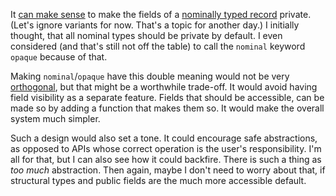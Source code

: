 It [can make sense](/daily/2025-03-12) to make the fields of a
[nominally typed record](/daily/2025-03-11) private. (Let's ignore variants for
now. That's a topic for another day.) I initially thought, that all nominal
types should be private by default. I even considered (and that's still not off
the table) to call the `nominal` keyword `opaque` because of that.

Making `nominal`/`opaque` have this double meaning would not be very
[orthogonal](/daily/2025-02-28), but that might be a worthwhile trade-off. It
would avoid having field visibility as a separate feature. Fields that should be
accessible, can be made so by adding a function that makes them so. It would
make the overall system much simpler.

Such a design would also set a tone. It could encourage safe abstractions, as
opposed to APIs whose correct operation is the user's responsibility. I'm all
for that, but I can also see how it could backfire. There is such a thing as
_too much_ abstraction. Then again, maybe I don't need to worry about that, if
structural types and public fields are the much more accessible default.
